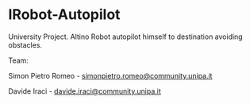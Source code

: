 # IRobot-Autopilot
University Project.
Altino Robot autopilot himself to destination avoiding obstacles.


Team:

Simon Pietro Romeo - simonpietro.romeo@community.unipa.it

Davide Iraci - davide.iraci@community.unipa.it
